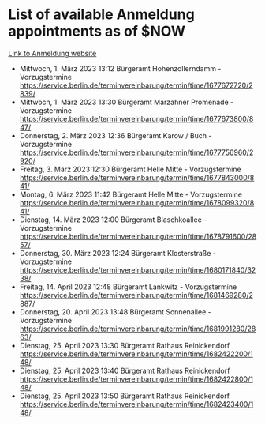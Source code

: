 # List of available Anmeldung appointments as of $NOW
[Link to Anmeldung website](https://service.berlin.de/terminvereinbarung/termin/tag.php?termin=1&anliegen[]=120686&dienstleisterlist=122210,122217,327316,122219,327312,122227,327314,122231,327346,122243,327348,122254,122252,329742,122260,329745,122262,329748,122271,327278,122273,327274,122277,327276,330436,122280,327294,122282,327290,122284,327292,122291,327270,122285,327266,122286,327264,122296,327268,150230,329760,122297,327286,122294,327284,122312,329763,122314,329775,122304,327330,122311,327334,122309,327332,317869,122281,327352,122279,329772,122283,122276,327324,122274,327326,122267,329766,122246,327318,122251,327320,122257,327322,122208,327298,122226,327300&herkunft=http%3A%2F%2Fservice.berlin.de%2Fdienstleistung%2F120686%2F)
- Mittwoch, 1. März 2023 13:12 Bürgeramt Hohenzollerndamm - Vorzugstermine https://service.berlin.de/terminvereinbarung/termin/time/1677672720/2839/
- Mittwoch, 1. März 2023 13:30 Bürgeramt Marzahner Promenade - Vorzugstermine https://service.berlin.de/terminvereinbarung/termin/time/1677673800/847/
- Donnerstag, 2. März 2023 12:36 Bürgeramt Karow / Buch - Vorzugstermine https://service.berlin.de/terminvereinbarung/termin/time/1677756960/2920/
- Freitag, 3. März 2023 12:30 Bürgeramt Helle Mitte - Vorzugstermine https://service.berlin.de/terminvereinbarung/termin/time/1677843000/841/
- Montag, 6. März 2023 11:42 Bürgeramt Helle Mitte - Vorzugstermine https://service.berlin.de/terminvereinbarung/termin/time/1678099320/841/
- Dienstag, 14. März 2023 12:00 Bürgeramt Blaschkoallee - Vorzugstermine https://service.berlin.de/terminvereinbarung/termin/time/1678791600/2857/
- Donnerstag, 30. März 2023 12:24 Bürgeramt Klosterstraße - Vorzugstermine https://service.berlin.de/terminvereinbarung/termin/time/1680171840/3238/
- Freitag, 14. April 2023 12:48 Bürgeramt Lankwitz - Vorzugstermine https://service.berlin.de/terminvereinbarung/termin/time/1681469280/2887/
- Donnerstag, 20. April 2023 13:48 Bürgeramt Sonnenallee - Vorzugstermine https://service.berlin.de/terminvereinbarung/termin/time/1681991280/2863/
- Dienstag, 25. April 2023 13:30 Bürgeramt Rathaus Reinickendorf https://service.berlin.de/terminvereinbarung/termin/time/1682422200/148/
- Dienstag, 25. April 2023 13:40 Bürgeramt Rathaus Reinickendorf https://service.berlin.de/terminvereinbarung/termin/time/1682422800/148/
- Dienstag, 25. April 2023 13:50 Bürgeramt Rathaus Reinickendorf https://service.berlin.de/terminvereinbarung/termin/time/1682423400/148/
